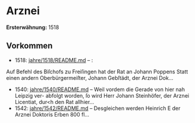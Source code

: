 # Arznei

**Ersterwähnung:** 1518

## Vorkommen
- 1518: [jahre/1518/README.md](../jahre/1518/README.md) – :

Auf Befehl des Biſchofs zu Freiſingen hat der Rat
an Johann Poppens Statt einen andern Oberbürgermeiſter,
Johann Gebſtädt, der Arznei Dok...
- 1540: [jahre/1540/README.md](../jahre/1540/README.md) – Weil vordem die Gerade von hier nah Leipzig ver-
abfolgt worden, ſo wird Herr Johann Steinhöfer, der
Arznei Licentiat, dur<h den Rat allhier...
- 1542: [jahre/1542/README.md](../jahre/1542/README.md) – Desgleichen werden Heinrich
E der Arznei Doktoris Erben 800 fl...
